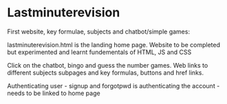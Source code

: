 # Lastminuterevision
First website, key formulae, subjects and chatbot/simple games:

lastminuterevision.html is the landing home page. Website to be completed but experimented and learnt fundementals of HTML, JS and CSS

Click on the chatbot, bingo and guess the number games. Web links to different subjects subpages and key formulas, buttons and href links.

Authenticating user - signup and forgotpwd is authenticating the account - needs to be linked to home page
